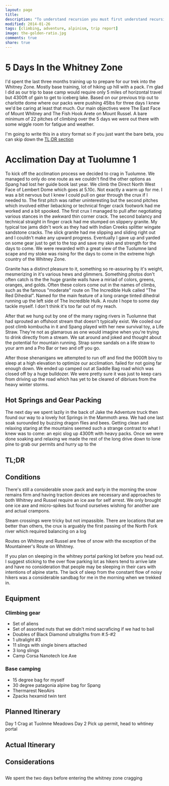 ```yaml
---
layout: page
title: 
description: "To understand recursion you must first understand recursion"
modified: 2014-01-26
tags: [climbing, adventure, alpinism, trip report]
image: the-golden-ratio.jpg
comments: true
share: true
---
```

# 5 Days In the Whitney Zone
I'd spent the last three months training up to prepare for our trek into the Whitney Zone.
Mostly base training, lot of hiking up hill with a pack.
I'm glad I did as our trip to base camp would require only 5 miles of horizontal travel but 4300ft of gain to get to iceberg lake.
Based on our previous trip out to charlotte dome where our packs were pushing 45lbs for three days I knew we'd be caring at least that much. 
Our main objectives were The East Face of Mount Whitney and The Fish Hook Arete on Mount Russel.
A bare minimum of 22 pitches of climbing over the 5 days we were out there with some wiggle room for fatigue and weather.

I'm going to write this in a story format so if you just want the bare beta, you can skip down the [TL;DR section](#TL;DR)

# Acclimation Day at Tuolumne 1 
To kick off the acclimation process we decided to crag in Tuolumne.
We managed to only do one route as we couldn't find the other options as Spang had lost her guide book last year.
We climb the Direct North West Face of Lembert Dome which goes at 5.10c. 
Not exactly a warm up for me. 
I was a bit nervous but I knew I could pull on gear through the crux if I needed to.
The first pitch was rather uninteresting but the second pitches which involved either liebacking or technical finger crack footwork had me worked and a bit spooked.
The first crux I managed to pull after negotiating various stances in the awkward thin corner crack. 
The second balancy and technical straight in finger crack had me stumped on slippery granite. 
My typical toe jams didn't work as they had with Indian Creeks splitter wingate sandstone cracks.
The slick granite had me slipping and sliding right out and I couldn't make any upward progress. 
Eventually I gave up and yarded on some gear just to get to the top and save my skin and strength for the days to come. 
We were rewarded with a great view of the Tuolumne land scape and my stoke was rising for the days to come in the extreme high country of the Whitney Zone. 
<!--Inster photo of Lembert Slabs here-->
Granite has a distinct pleasure to it, something so re-assuring by it's weight, mesmerizing in it's various hews and glimmers. Something photos don't often catch is the the huge granite walls have a miriad of colors, greens, oranges, and golds. 
Often these colors come out in the names of climbs, such as the famous "moderate" route on The Incredible Hulk called "The Red Dihedral".
Named for the main feature of a long orange tinted dihedral running up the left side of The Incredible Hulk. 
A route I hope to some day tackle myself.
I don't think it's too far out of my reach.

After that we hung out by one of the many raging rivers in Tuolumne that had sprouted an offshoot stream that doesn't typically exist. 
We cooled our post climb kombucha in it and Spang played with her new survival toy, a Life Straw.
They're not as glamarous as one would imagine when you're trying to drink directly from a stream. 
We sat around and joked and thought about the potential for mountain running. 
Strap some sandals on a life straw to your arm and a Pro Bar or two and off you go.
<!--Insert photos of stream in tuolumne-->

After those shenanigans we attempted to run off and find the 9000ft bivy to sleep at a high elevation to optimize our acclimation. failed for not going far enough down.
We ended up camped out at Saddle Bag road which was closed off by a huge bulldozer.
We were pretty sure it was just to keep cars from driving up the road which has yet to be cleared of dibriues from the heavy winter storms. 
<!--Insert Spang's post with Mr. Om nom nom nom-->

## Hot Springs and Gear Packing
The next day we spent lazily in the back of Jake the Adventure truck then found our way to a lovely hot Springs in the Mammoth area.
We had one last soak surounded by buzzing dragon flies and bees.
Getting clean and relaxing staring at the mountains seemed such a strange contrast to what I knew was to come: an epic slog up 4300ft with heavy packs.
Once we were done soaking and relaxing we made the rest of the long drive down to lone pine to grab our permits and hurry up to the
## TL;DR
## Conditions
There's still a considerable snow pack and early in the morning the snow remains firm and having traction devices are necessary and approaches to both Whitney and Russel require an ice axe for self arrest. We only brought one ice axe and micro-spikes but found ourselves wishing for another axe and actual crampons.   

Steam crossings were tricky but not impassible. There are locations that are better than others, the crux is arguably the first passing of the North Fork river which required balancing on a log 
<!--Insert photo of North Fork stream crossing here-->

Routes on Whitney and Russel are free of snow with the exception of the Mountaineer's Route
on Whitney. 

If you plan on sleeping in the whitney portal parking lot before you head out. 
I suggest sticking to the over flow parking lot as hikers tend to arrive late and have no consideration that people may be sleeping in their cars with intentions of alpine starts.
The lack of sleep from the constant flow of noisy hikers was a considerable sandbag for me in the morning when we trekked in.  

## Equipment
### Climbing gear
- Set of aliens
- Set of assorted nuts that we didn't mind sacraficing if we had to bail
- Doubles of Black Diamond ultraligths from #.5-#2
- 1 ultralight #3
- 11 slings with single biners attached
- 3 long slings
- Camp Corsa Nanotech Ice Axe

### Base camping
- 15 degree bag for myself
- 30 degree patagonia alpine bag for Spang
- Thermarest NeoAirs
- Zpacks hexamid twin tent

## Planned Itinerary 
Day 1 Crag at Tuolmne Meadows 
Day 2 Pick up permit, head to whtiney portal
## Actual Itinerary
## Considerations

## 
We spent the two days before entering the whitney zone cragging 
